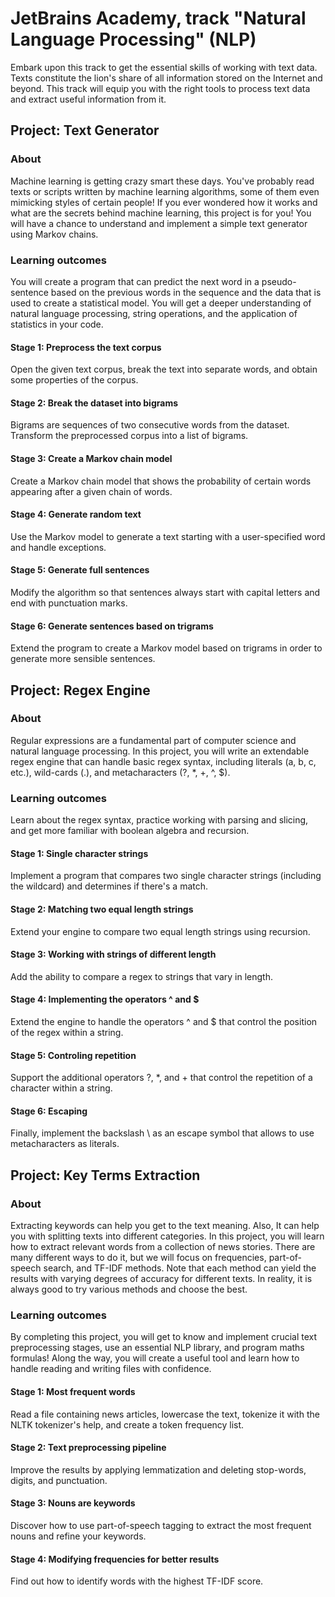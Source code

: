 # JetBrains Academy, track "Natural Language Processing" (NLP)

Embark upon this track to get the essential skills of working with text data. Texts constitute the lion's share of all information stored on the Internet and beyond. This track will equip you with the right tools to process text data and extract useful information from it.


## Project: Text Generator

### About

Machine learning is getting crazy smart these days. You've probably read texts or scripts written by machine learning algorithms, some of them even mimicking styles of certain people! If you ever wondered how it works and what are the secrets behind machine learning, this project is for you! You will have a chance to understand and implement a simple text generator using Markov chains.

### Learning outcomes
You will create a program that can predict the next word in a pseudo-sentence based on the previous words in the sequence and the data that is used to create a statistical model. You will get a deeper understanding of natural language processing, string operations, and the application of statistics in your code.

#### Stage 1: Preprocess the text corpus

Open the given text corpus, break the text into separate words, and obtain some properties of the corpus.

#### Stage 2: Break the dataset into bigrams

Bigrams are sequences of two consecutive words from the dataset. Transform the preprocessed corpus into a list of bigrams.

#### Stage 3: Create a Markov chain model

Create a Markov chain model that shows the probability of certain words appearing after a given chain of words.

#### Stage 4: Generate random text

Use the Markov model to generate a text starting with a user-specified word and handle exceptions.

#### Stage 5: Generate full sentences

Modify the algorithm so that sentences always start with capital letters and end with punctuation marks.

#### Stage 6: Generate sentences based on trigrams

Extend the program to create a Markov model based on trigrams in order to generate more sensible sentences.


## Project: Regex Engine

### About

Regular expressions are a fundamental part of computer science and natural language processing. In this project, you will write an extendable regex engine that can handle basic regex syntax, including literals (a, b, c, etc.), wild-cards (.), and metacharacters (?, *, +, ^, $).

### Learning outcomes

Learn about the regex syntax, practice working with parsing and slicing, and get more familiar with boolean algebra and recursion.

#### Stage 1: Single character strings

Implement a program that compares two single character strings (including the wildcard) and determines if there's a match.

#### Stage 2: Matching two equal length strings

Extend your engine to compare two equal length strings using recursion.

#### Stage 3: Working with strings of different length

Add the ability to compare a regex to strings that vary in length.

#### Stage 4: Implementing the operators ^ and $

Extend the engine to handle the operators ^ and $ that control the position of the regex within a string.

#### Stage 5: Controling repetition

Support the additional operators ?, *, and + that control the repetition of a character within a string.

#### Stage 6: Escaping

Finally, implement the backslash \ as an escape symbol that allows to use metacharacters as literals.


## Project: Key Terms Extraction

### About

Extracting keywords can help you get to the text meaning. Also, It can help you with splitting texts into different categories. In this project, you will learn how to extract relevant words from a collection of news stories. There are many different ways to do it, but we will focus on frequencies, part-of-speech search, and TF-IDF methods. Note that each method can yield the results with varying degrees of accuracy for different texts. In reality, it is always good to try various methods and choose the best.

### Learning outcomes

By completing this project, you will get to know and implement crucial text preprocessing stages, use an essential NLP library, and program maths formulas! Along the way, you will create a useful tool and learn how to handle reading and writing files with confidence.

#### Stage 1: Most frequent words

Read a file containing news articles, lowercase the text, tokenize it with the NLTK tokenizer's help, and create a token frequency list.

#### Stage 2: Text preprocessing pipeline

Improve the results by applying lemmatization and deleting stop-words, digits, and punctuation.

#### Stage 3: Nouns are keywords

Discover how to use part-of-speech tagging to extract the most frequent nouns and refine your keywords.

#### Stage 4: Modifying frequencies for better results

Find out how to identify words with the highest TF-IDF score.
